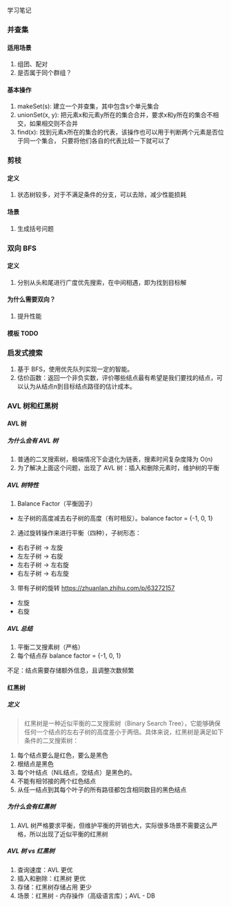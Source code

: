 学习笔记

### 并查集
#### 适用场景
1. 组团、配对
2. 是否属于同个群组？

#### 基本操作
1. makeSet(s): 建立一个并查集，其中包含s个单元集合
2. unionSet(x, y): 把元素x和元素y所在的集合合并，要求x和y所在的集合不相交，如果相交则不合并
3. find(x): 找到元素x所在的集合的代表，该操作也可以用于判断两个元素是否位于同一个集合，
只要将他们各自的代表比较一下就可以了

### 剪枝
#### 定义
1. 状态树较多，对于不满足条件的分支，可以去除，减少性能损耗

#### 场景
1. 生成括号问题

### 双向 BFS
#### 定义
1. 分别从头和尾进行广度优先搜索，在中间相遇，即为找到目标解

#### 为什么需要双向？
1. 提升性能

#### 模板 TODO

### 启发式搜索
1. 基于 BFS，使用优先队列实现一定的智能。
2. 估价函数：返回一个非负实数，评价哪些结点最有希望是我们要找的结点，可以认为从结点n到目标结点路径的估计成本。

### AVL 树和红黑树
#### AVL 树
##### 为什么会有 AVL 树
1. 普通的二叉搜索树，极端情况下会退化为链表，搜素时间复杂度降为 O(n)
2. 为了解决上面这个问题，出现了 AVL 树：插入和删除元素时，维护树的平衡

##### AVL 树特性
1. Balance Factor（平衡因子） 
  - 左子树的高度减去右子树的高度（有时相反）。balance factor = {-1, 0, 1}
2. 通过旋转操作来进行平衡（四种），子树形态：
  - 右右子树 -> 左旋
  - 左左子树 -> 右旋
  - 左右子树 -> 左右旋
  - 右左子树 -> 右左旋
3. 带有子树的旋转 https://zhuanlan.zhihu.com/p/63272157
  - 左旋
  - 右旋

##### AVL 总结
1. 平衡二叉搜素树（严格）
2. 每个结点存 balance factor = {-1, 0, 1}

不足：结点需要存储额外信息，且调整次数频繁

#### 红黑树
##### 定义
> 红黑树是一种近似平衡的二叉搜索树（Binary Search Tree），它能够确保任何一个结点的左右子树的高度差小于两倍。具体来说，红黑树是满足如下条件的二叉搜索树：
1. 每个结点要么是红色，要么是黑色
2. 根结点是黑色
3. 每个叶结点（NIL结点，空结点）是黑色的。
4. 不能有相邻接的两个红色结点
5. 从任一结点到其每个叶子的所有路径都包含相同数目的黑色结点

##### 为什么会有红黑树
1. AVL 树严格要求平衡，但维护平衡的开销也大，实际很多场景不需要这么严格，所以出现了近似平衡的红黑树

##### AVL 树 vs 红黑树
1. 查询速度：AVL 更优
2. 插入和删除：红黑树 更优
3. 存储：红黑树存储占用 更少
4. 场景：红黑树 - 内存操作（高级语言库）；AVL - DB